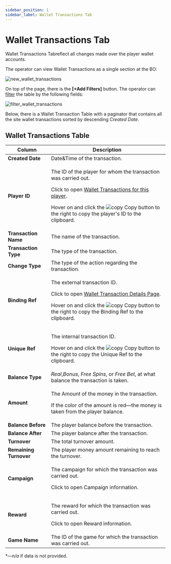 ```yaml
---
sidebar_position: 1
sidebar_label: Wallet Transactions Tab
---
```


# Wallet Transactions Tab

Wallet Transactions Tabreflect all changes made over the player wallet accounts.

The operator can view Wallet Transactions as a single section at the BO:

![new_wallet_transactions](https://i.imgur.com/DRqD3gt.png)

On top of the page, there is the **[+Add Filters]** button.
The operator can [filter](docs/../../sw360_overview/backoffice_overview/#filtering-by-columns) the table by the following fields:

![filter_wallet_transactions](https://i.imgur.com/7gT2Eqh.png)

Below, there is a Wallet Transaction Table with a paginator that contains all the site wallet transactions sorted by descending *Created Date*.

## Wallet Transactions Table

| Column | Description |
|-|-|
| **Created Date** | Date&Time of the transaction. |
| **Player ID** | <p>The ID of the player for whom the transaction was carried out.</p><p>Click to open [Wallet Transactions for this player](/docs/players/player-profile/profile-wallet-transactions-tab).</p><p>Hover on and click the ![copy](https://i.imgur.com/pdcUhnE.png) Copy button to the right to copy the player's ID to the clipboard.</p> |
| **Transaction Name** | The name of the transaction. |
| **Transaction Type** | The type of the transaction. |
| **Change Type** | The type of the action regarding the transaction. |
| **Binding Ref** | <p>The external transaction ID.</p><p>Click to open [Wallet Transaction Details Page](/docs/players/player-profile/profile-payments-tab#transaction-details-page).</p><p>Hover on and click the ![copy](https://i.imgur.com/pdcUhnE.png) Copy button to the right to copy the Binding Ref to the clipboard.</p> |
| **Unique Ref** | <p>The internal transaction ID.</p><p>Hover on and click the ![copy](https://i.imgur.com/pdcUhnE.png) Copy button to the right to copy the Unique Ref to the clipboard.</p> |
| **Balance Type** | *Real*,*Bonus*, *Free Spins*, or *Free Bet*, at what balance the transaction is taken. |
| **Amount** | <p>The Amount of the money in the transaction.</p><p>If the color of the amount is red&mdash;the money is taken from the player balance.</p> |
| **Balance Before** |  The player balance before the transaction. |
| **Balance After** |  The player balance after the transaction. |
| **Turnover** | The total turnover amount. |
| **Remaining Turnover** | The player money amount remaining to reach the turnover. |
| **Campaign** | <p>The campaign for which the transaction was carried out.</p><p>Click to open Campaign information.</p> |
| **Reward** | <p>The reward for which the transaction was carried out.</p><p>Click to open Reward information.</p> |
| **Game Name** |  The ID of the game for which the transaction was carried out. |

&ast;&mdash;*n/a* if data is not provided.
